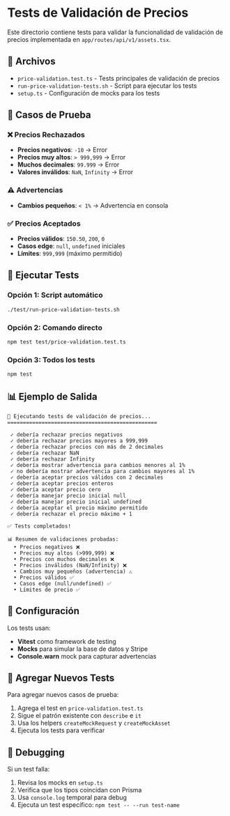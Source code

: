 # Tests de Validación de Precios

Este directorio contiene tests para validar la funcionalidad de validación de precios implementada en `app/routes/api/v1/assets.tsx`.

## 📁 Archivos

- `price-validation.test.ts` - Tests principales de validación de precios
- `run-price-validation-tests.sh` - Script para ejecutar los tests
- `setup.ts` - Configuración de mocks para los tests

## 🧪 Casos de Prueba

### ❌ Precios Rechazados

- **Precios negativos**: `-10` → Error
- **Precios muy altos**: `> 999,999` → Error
- **Muchos decimales**: `99.999` → Error
- **Valores inválidos**: `NaN`, `Infinity` → Error

### ⚠️ Advertencias

- **Cambios pequeños**: `< 1%` → Advertencia en consola

### ✅ Precios Aceptados

- **Precios válidos**: `150.50`, `200`, `0`
- **Casos edge**: `null`, `undefined` iniciales
- **Límites**: `999,999` (máximo permitido)

## 🚀 Ejecutar Tests

### Opción 1: Script automático

```bash
./test/run-price-validation-tests.sh
```

### Opción 2: Comando directo

```bash
npm test test/price-validation.test.ts
```

### Opción 3: Todos los tests

```bash
npm test
```

## 📊 Ejemplo de Salida

```
🧪 Ejecutando tests de validación de precios...
================================================

 ✓ debería rechazar precios negativos
 ✓ debería rechazar precios mayores a 999,999
 ✓ debería rechazar precios con más de 2 decimales
 ✓ debería rechazar NaN
 ✓ debería rechazar Infinity
 ✓ debería mostrar advertencia para cambios menores al 1%
 ✓ no debería mostrar advertencia para cambios mayores al 1%
 ✓ debería aceptar precios válidos con 2 decimales
 ✓ debería aceptar precios enteros
 ✓ debería aceptar precio cero
 ✓ debería manejar precio inicial null
 ✓ debería manejar precio inicial undefined
 ✓ debería aceptar el precio máximo permitido
 ✓ debería rechazar el precio máximo + 1

✅ Tests completados!

📊 Resumen de validaciones probadas:
  • Precios negativos ❌
  • Precios muy altos (>999,999) ❌
  • Precios con muchos decimales ❌
  • Precios inválidos (NaN/Infinity) ❌
  • Cambios muy pequeños (advertencia) ⚠️
  • Precios válidos ✅
  • Casos edge (null/undefined) ✅
  • Límites de precio ✅
```

## 🔧 Configuración

Los tests usan:

- **Vitest** como framework de testing
- **Mocks** para simular la base de datos y Stripe
- **Console.warn** mock para capturar advertencias

## 📝 Agregar Nuevos Tests

Para agregar nuevos casos de prueba:

1. Agrega el test en `price-validation.test.ts`
2. Sigue el patrón existente con `describe` e `it`
3. Usa los helpers `createMockRequest` y `createMockAsset`
4. Ejecuta los tests para verificar

## 🐛 Debugging

Si un test falla:

1. Revisa los mocks en `setup.ts`
2. Verifica que los tipos coincidan con Prisma
3. Usa `console.log` temporal para debug
4. Ejecuta un test específico: `npm test -- --run test-name`
